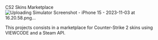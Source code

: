 CS2 Skins Marketplace
![Uploading Simulator Screenshot - iPhone 15 - 2023-11-03 at 16.20.58.png…]()



This projects consists in a marketplace for Counter-Strike 2 skins using VIEWCODE and a Steam API.
